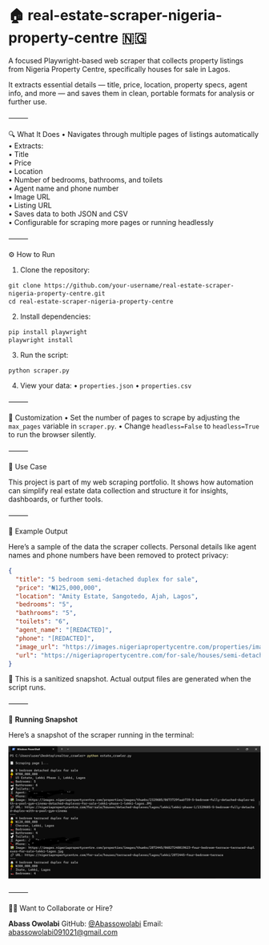 
# 🏠 **real-estate-scraper-nigeria-property-centre** 🇳🇬

A focused Playwright-based web scraper that collects property listings from Nigeria Property Centre, specifically houses for sale in Lagos.

It extracts essential details — title, price, location, property specs, agent info, and more — and saves them in clean, portable formats for analysis or further use.

⸻

🔍 What It Does
   •  Navigates through multiple pages of listings automatically  
   •  Extracts:  
   •  Title  
   •  Price  
   •  Location  
   •  Number of bedrooms, bathrooms, and toilets  
   •  Agent name and phone number  
   •  Image URL  
   •  Listing URL  
   •  Saves data to both JSON and CSV  
   •  Configurable for scraping more pages or running headlessly

⸻

⚙️ How to Run  
1. Clone the repository:

```shell
git clone https://github.com/your-username/real-estate-scraper-nigeria-property-centre.git
cd real-estate-scraper-nigeria-property-centre
````

2. Install dependencies:

```shell
pip install playwright
playwright install
```

3. Run the script:

```shell
python scraper.py
```

4. View your data:
   • `properties.json`
   • `properties.csv`

⸻

🧩 Customization
•  Set the number of pages to scrape by adjusting the `max_pages` variable in `scraper.py`.
•  Change `headless=False` to `headless=True` to run the browser silently.

⸻

📁 Use Case

This project is part of my web scraping portfolio. It shows how automation can simplify real estate data collection and structure it for insights, dashboards, or further tools.

⸻

🧾 Example Output

Here’s a sample of the data the scraper collects. Personal details like agent names and phone numbers have been removed to protect privacy:

```json
{
  "title": "5 bedroom semi-detached duplex for sale",
  "price": "₦125,000,000",
  "location": "Amity Estate, Sangotedo, Ajah, Lagos",
  "bedrooms": "5",
  "bathrooms": "5",
  "toilets": "6",
  "agent_name": "[REDACTED]",
  "phone": "[REDACTED]",
  "image_url": "https://images.nigeriapropertycentre.com/properties/images/thumbs/2595961/067ad27322b20a-luxury-5-bedrooms-semi-detached-duplex-semi-detached-duplexes-for-sale-sangotedo-ajah-lagos.jpg",
  "url": "https://nigeriapropertycentre.com/for-sale/houses/semi-detached-duplexes/lagos/ajah/sangotedo/2595961-luxury-5-bedrooms-semi-detached-duplex"
}
```

📌 This is a sanitized snapshot. Actual output files are generated when the script runs.

⸻

📸 **Running Snapshot**

Here’s a snapshot of the scraper running in the terminal:

![Running Snapshot](running_snapshot.PNG)

⸻

🙋‍♂️ Want to Collaborate or Hire?

**Abass Owolabi**
GitHub: [@Abassowolabi](https://github.com/Abassowolabi)
Email: [abassowolabi091021@gmail.com](mailto:abassowolabi091021@gmail.com)



